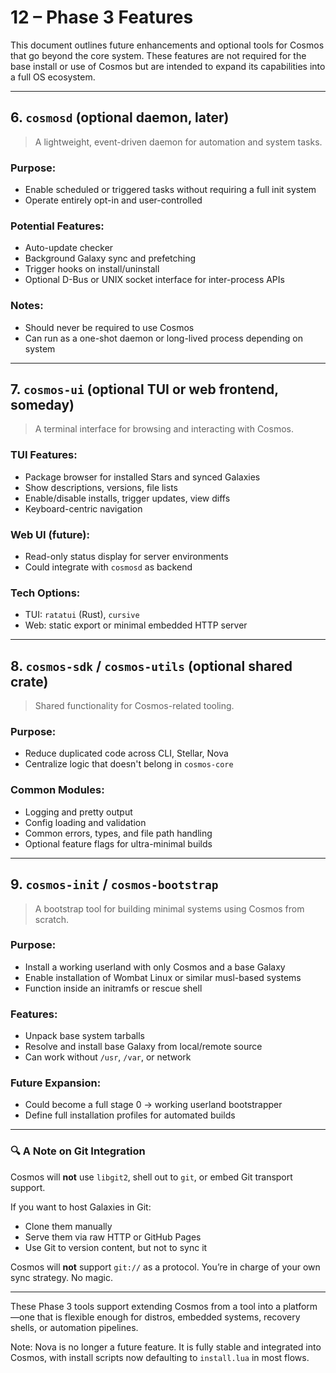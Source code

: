 # 12 – Phase 3 Features

This document outlines future enhancements and optional tools for Cosmos that go beyond the core system. These features are not required for the base install or use of Cosmos but are intended to expand its capabilities into a full OS ecosystem.

---

## 6. `cosmosd` (optional daemon, later)
> A lightweight, event-driven daemon for automation and system tasks.

### Purpose:
- Enable scheduled or triggered tasks without requiring a full init system
- Operate entirely opt-in and user-controlled

### Potential Features:
- Auto-update checker
- Background Galaxy sync and prefetching
- Trigger hooks on install/uninstall
- Optional D-Bus or UNIX socket interface for inter-process APIs

### Notes:
- Should never be required to use Cosmos
- Can run as a one-shot daemon or long-lived process depending on system

---

## 7. `cosmos-ui` (optional TUI or web frontend, someday)
> A terminal interface for browsing and interacting with Cosmos.

### TUI Features:
- Package browser for installed Stars and synced Galaxies
- Show descriptions, versions, file lists
- Enable/disable installs, trigger updates, view diffs
- Keyboard-centric navigation

### Web UI (future):
- Read-only status display for server environments
- Could integrate with `cosmosd` as backend

### Tech Options:
- TUI: `ratatui` (Rust), `cursive`
- Web: static export or minimal embedded HTTP server

---

## 8. `cosmos-sdk` / `cosmos-utils` (optional shared crate)
> Shared functionality for Cosmos-related tooling.

### Purpose:
- Reduce duplicated code across CLI, Stellar, Nova
- Centralize logic that doesn't belong in `cosmos-core`

### Common Modules:
- Logging and pretty output
- Config loading and validation
- Common errors, types, and file path handling
- Optional feature flags for ultra-minimal builds


---

## 9. `cosmos-init` / `cosmos-bootstrap`
> A bootstrap tool for building minimal systems using Cosmos from scratch.

### Purpose:
- Install a working userland with only Cosmos and a base Galaxy
- Enable installation of Wombat Linux or similar musl-based systems
- Function inside an initramfs or rescue shell

### Features:
- Unpack base system tarballs
- Resolve and install base Galaxy from local/remote source
- Can work without `/usr`, `/var`, or network

### Future Expansion:
- Could become a full stage 0 → working userland bootstrapper
- Define full installation profiles for automated builds

---

### 🔍 A Note on Git Integration
Cosmos will **not** use `libgit2`, shell out to `git`, or embed Git transport support.

If you want to host Galaxies in Git:

- Clone them manually
- Serve them via raw HTTP or GitHub Pages
- Use Git to version content, but not to sync it

Cosmos will **not** support `git://` as a protocol. You’re in charge of your own sync strategy. No magic.

---

These Phase 3 tools support extending Cosmos from a tool into a platform—one that is flexible enough for distros, embedded systems, recovery shells, or automation pipelines.

Note: Nova is no longer a future feature. It is fully stable and integrated into Cosmos, with install scripts now defaulting to `install.lua` in most flows.
